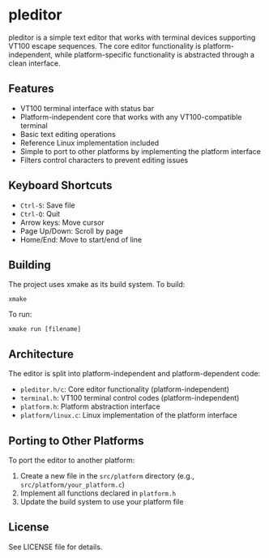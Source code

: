 # pleditor

pleditor is a simple text editor that works with terminal devices supporting VT100 escape sequences. The core editor functionality is platform-independent, while platform-specific functionality is abstracted through a clean interface.

## Features

- VT100 terminal interface with status bar
- Platform-independent core that works with any VT100-compatible terminal
- Basic text editing operations
- Reference Linux implementation included
- Simple to port to other platforms by implementing the platform interface
- Filters control characters to prevent editing issues

## Keyboard Shortcuts

- `Ctrl-S`: Save file
- `Ctrl-Q`: Quit
- Arrow keys: Move cursor
- Page Up/Down: Scroll by page
- Home/End: Move to start/end of line

## Building

The project uses xmake as its build system. To build:

```
xmake
```

To run:

```
xmake run [filename]
```

## Architecture

The editor is split into platform-independent and platform-dependent code:

- `pleditor.h/c`: Core editor functionality (platform-independent)
- `terminal.h`: VT100 terminal control codes (platform-independent)
- `platform.h`: Platform abstraction interface
- `platform/linux.c`: Linux implementation of the platform interface

## Porting to Other Platforms

To port the editor to another platform:

1. Create a new file in the `src/platform` directory (e.g., `src/platform/your_platform.c`)
2. Implement all functions declared in `platform.h`
3. Update the build system to use your platform file

## License

See LICENSE file for details.
